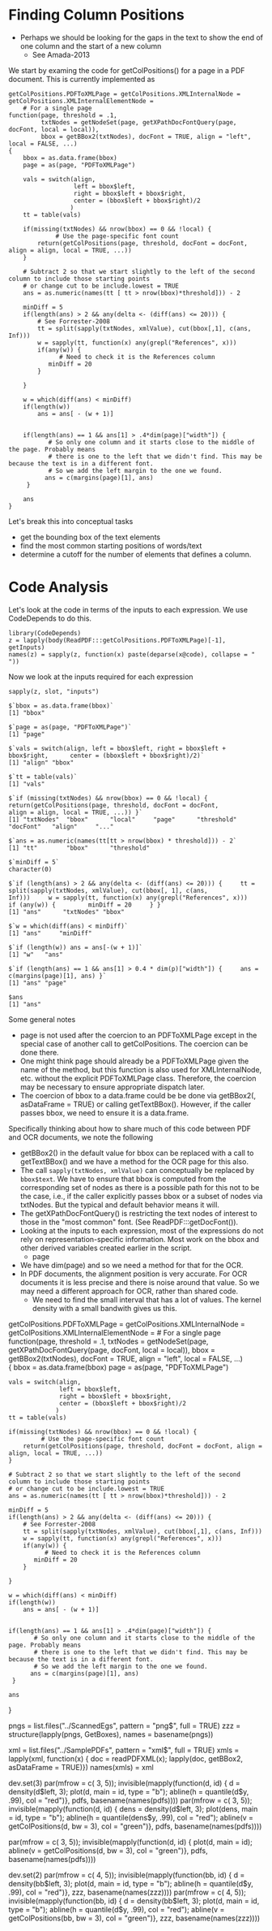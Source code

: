 # Finding Column Positions


+ Perhaps we should be looking for the gaps in the text to show the end of one column and the start
  of a new column
  + See Amada-2013


We start by examing the code for getColPositions() for a page in a PDF document.
This is currently implemented as 
```
getColPositions.PDFToXMLPage = getColPositions.XMLInternalNode =  getColPositions.XMLInternalElementNode =
    # For a single page
function(page, threshold = .1,
         txtNodes = getNodeSet(page, getXPathDocFontQuery(page, docFont, local = local)),
         bbox = getBBox2(txtNodes), docFont = TRUE, align = "left", local = FALSE, ...)    
{
    bbox = as.data.frame(bbox)
    page = as(page, "PDFToXMLPage")

    vals = switch(align,
                  left = bbox$left,
                  right = bbox$left + bbox$right,
                  center = (bbox$left + bbox$right)/2
                 )
    tt = table(vals)

    if(missing(txtNodes) && nrow(bbox) == 0 && !local) {
             # Use the page-specific font count
        return(getColPositions(page, threshold, docFont = docFont, align = align, local = TRUE, ...))
    }

    # Subtract 2 so that we start slightly to the left of the second column to include those starting points
    # or change cut to be include.lowest = TRUE
    ans = as.numeric(names(tt [ tt > nrow(bbox)*threshold])) - 2

    minDiff = 5
    if(length(ans) > 2 && any(delta <- (diff(ans) <= 20))) {
        # See Forrester-2008
        tt = split(sapply(txtNodes, xmlValue), cut(bbox[,1], c(ans, Inf)))
        w = sapply(tt, function(x) any(grepl("References", x)))
        if(any(w)) {
              # Need to check it is the References column
           minDiff = 20
        }

    }
    
    w = which(diff(ans) < minDiff)
    if(length(w))
        ans = ans[ - (w + 1)]


    if(length(ans) == 1 && ans[1] > .4*dim(page)["width"]) {
           # So only one column and it starts close to the middle of the page. Probably means
           # there is one to the left that we didn't find. This may be because the text is in a different font.
           # So we add the left margin to the one we found.
          ans = c(margins(page)[1], ans)
     }
    
    ans
}
```

Let's break this into conceptual tasks
+ get the bounding box of the text elements
+ find the most common starting positions of words/text
+ determine a cutoff for the number of elements that defines a column.





# Code Analysis

Let's look at the code in terms of the inputs to each expression.
We use CodeDepends to do this.
```
library(CodeDepends)
z = lapply(body(ReadPDF:::getColPositions.PDFToXMLPage)[-1], getInputs)
names(z) = sapply(z, function(x) paste(deparse(x@code), collapse = " "))
```
Now we look at the inputs required for each expression
```
sapply(z, slot, "inputs")
```
```
$`bbox = as.data.frame(bbox)`
[1] "bbox"

$`page = as(page, "PDFToXMLPage")`
[1] "page"

$`vals = switch(align, left = bbox$left, right = bbox$left + bbox$right,      center = (bbox$left + bbox$right)/2)`
[1] "align" "bbox" 

$`tt = table(vals)`
[1] "vals"

$`if (missing(txtNodes) && nrow(bbox) == 0 && !local) {     return(getColPositions(page, threshold, docFont = docFont,          align = align, local = TRUE, ...)) }`
[1] "txtNodes"  "bbox"      "local"     "page"      "threshold" "docFont"   "align"     "..."      

$`ans = as.numeric(names(tt[tt > nrow(bbox) * threshold])) - 2`
[1] "tt"        "bbox"      "threshold"

$`minDiff = 5`
character(0)

$`if (length(ans) > 2 && any(delta <- (diff(ans) <= 20))) {     tt = split(sapply(txtNodes, xmlValue), cut(bbox[, 1], c(ans,          Inf)))     w = sapply(tt, function(x) any(grepl("References", x)))     if (any(w)) {         minDiff = 20     } }`
[1] "ans"      "txtNodes" "bbox"    

$`w = which(diff(ans) < minDiff)`
[1] "ans"     "minDiff"

$`if (length(w)) ans = ans[-(w + 1)]`
[1] "w"   "ans"

$`if (length(ans) == 1 && ans[1] > 0.4 * dim(p)["width"]) {     ans = c(margins(page)[1], ans) }`
[1] "ans" "page"

$ans
[1] "ans"
```

Some general notes
+ page is not used after the coercion to an PDFToXMLPage except in the special case of another call
  to getColPositions. The coercion can be done there.
+ One might think page should already be a PDFToXMLPage given the name of the method, but this
  function is also used for XMLInternalNode, etc. without the explicit PDFToXMLPage class. Therefore,
  the coercion may be necessary to ensure appropriate dispatch later.
+ The coercion of bbox to a data.frame could be be done via getBBox2(, asDataFrame = TRUE) or calling
  getTextBBox(). However, if the caller passes bbox, we need to ensure it is a data.frame.
  

Specifically thinking about how to share much of this code between PDF and OCR documents, we note
the following
+ getBBox2() in the default value for bbox can be replaced with a call to getTextBBox()
  and we have a method for the  OCR page for this also.
+  The call `sapply(txtNodes, xmlValue)` can conceptually be replaced by `bbox$text`.
We have to ensure that bbox is computed from the corresponding set of nodes as there is a possible
path for this not to be the case, i.e., if the caller explicitly passes bbox or a subset of nodes via
txtNodes.  But the typical and default behavior means it will.
+ The getXPathDocFontQuery() is restricting the text nodes of interest to those in the "most common"
  font.  (See ReadPDF:::getDocFont()).
+ Looking at the inputs to each expression, most of the expressions do not rely on
  representation-specific information. Most work on the bbox and other derived variables created earlier in
  the script.
  + page
+ We have dim(page) and so we need a method for that for the OCR.
+ In PDF documents, the alignment position is very accurate. For OCR documents it is less precise
  and there is noise around that value.
  So we may need a different approach for OCR, rather than shared code.
  + We need to find the small interval that has a lot of values.  The kernel density with a small
    bandwith gives us this.



getColPositions.PDFToXMLPage = getColPositions.XMLInternalNode =  getColPositions.XMLInternalElementNode =
    # For a single page
function(page, threshold = .1,
         txtNodes = getNodeSet(page, getXPathDocFontQuery(page, docFont, local = local)),
         bbox = getBBox2(txtNodes), docFont = TRUE, align = "left", local = FALSE, ...)    
{
    bbox = as.data.frame(bbox)
    page = as(page, "PDFToXMLPage")

    vals = switch(align,
                  left = bbox$left,
                  right = bbox$left + bbox$right,
                  center = (bbox$left + bbox$right)/2
                 )
    tt = table(vals)

    if(missing(txtNodes) && nrow(bbox) == 0 && !local) {
             # Use the page-specific font count
        return(getColPositions(page, threshold, docFont = docFont, align = align, local = TRUE, ...))
    }

    # Subtract 2 so that we start slightly to the left of the second column to include those starting points
    # or change cut to be include.lowest = TRUE
    ans = as.numeric(names(tt [ tt > nrow(bbox)*threshold])) - 2

    minDiff = 5
    if(length(ans) > 2 && any(delta <- (diff(ans) <= 20))) {
        # See Forrester-2008
        tt = split(sapply(txtNodes, xmlValue), cut(bbox[,1], c(ans, Inf)))
        w = sapply(tt, function(x) any(grepl("References", x)))
        if(any(w)) {
              # Need to check it is the References column
           minDiff = 20
        }

    }
    
    w = which(diff(ans) < minDiff)
    if(length(w))
        ans = ans[ - (w + 1)]


    if(length(ans) == 1 && ans[1] > .4*dim(page)["width"]) {
           # So only one column and it starts close to the middle of the page. Probably means
           # there is one to the left that we didn't find. This may be because the text is in a different font.
           # So we add the left margin to the one we found.
          ans = c(margins(page)[1], ans)
     }
    
    ans
}






pngs = list.files("../ScannedEgs", pattern = "png$", full = TRUE)
zzz = structure(lapply(pngs, GetBoxes), names = basename(pngs))


xml = list.files("../SamplePDFs", pattern = "xml$", full = TRUE)
xmls = lapply(xml, function(x) { doc = readPDFXML(x); lapply(doc, getBBox2, asDataFrame = TRUE)})
names(xmls) = xml


dev.set(3)
par(mfrow = c( 3, 5)); invisible(mapply(function(d, id) { d = density(d$left, 3); plot(d, main = id, type = "b"); abline(h = quantile(d$y, .99), col = "red")}, pdfs, basename(names(pdfs))))
par(mfrow = c( 3, 5)); invisible(mapply(function(d, id) { dens = density(d$left, 3); plot(dens, main = id, type = "b"); abline(h = quantile(dens$y, .99), col = "red"); abline(v = getColPositions(d, bw = 3), col = "green")}, pdfs, basename(names(pdfs))))

par(mfrow = c( 3, 5)); invisible(mapply(function(d, id) { plot(d, main = id); abline(v = getColPositions(d, bw = 3), col = "green")}, pdfs, basename(names(pdfs))))

dev.set(2)
par(mfrow = c( 4, 5)); invisible(mapply(function(bb, id) { d = density(bb$left, 3); plot(d, main = id, type = "b"); abline(h = quantile(d$y, .99), col = "red")}, zzz, basename(names(zzz))))
par(mfrow = c( 4, 5)); invisible(mapply(function(bb, id) { d = density(bb$left, 3); plot(d, main = id, type = "b"); abline(h = quantile(d$y, .99), col = "red"); abline(v = getColPositions(bb, bw = 3), col = "green")}, zzz, basename(names(zzz))))


